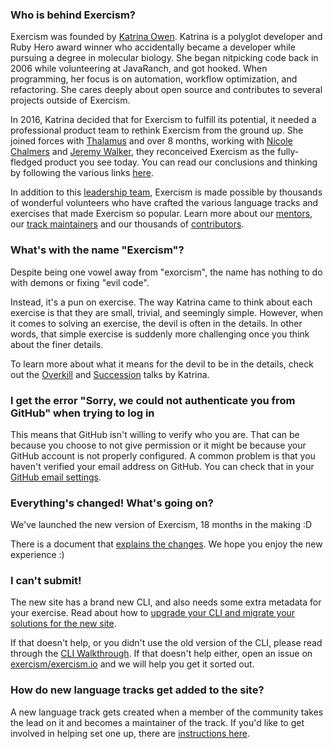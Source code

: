 ### Who is behind Exercism?

Exercism was founded by [Katrina Owen](http://www.kytrinyx.com/). Katrina is a polyglot developer and Ruby Hero award winner who accidentally became a developer while pursuing a degree in molecular biology. She began nitpicking code back in 2006 while volunteering at JavaRanch, and got hooked. When programming, her focus is on automation, workflow optimization, and refactoring. She cares deeply about open source and contributes to several projects outside of Exercism.

In 2016, Katrina decided that for Exercism to fulfill its potential, it needed a professional product team to rethink Exercism from the ground up. She joined forces with [Thalamus](http://thalamus.ai) and over 8 months, working with [Nicole Chalmers](https://twitter.com/n_chalmers) and [Jeremy Walker](https://twitter.com/iHiD), they reconceived Exercism as the fully-fledged product you see today. You can read our conclusions and thinking by following the various links [here](https://github.com/exercism/docs/blob/master/about/conception/README.md).

In addition to this [leadership team](/team), Exercism is made possible by thousands of wonderful volunteers who have crafted the various language tracks and exercises that made Exercism so popular. Learn more about our [mentors](/team/mentors), our [track maintainers](/team/maintainers) and our thousands of [contributors](/team/contributors). 

### What's with the name "Exercism"?

Despite being one vowel away from "exorcism", the name has nothing to do with demons or fixing "evil code".

Instead, it's a pun on exercise. The way Katrina came to think about each exercise is that they are small, trivial, and seemingly simple. However, when it comes to solving an exercise, the devil is often in the details. In other words, that simple exercise is suddenly more challenging once you think about the finer details.

To learn more about what it means for the devil to be in the details, check out the
[Overkill](http://www.kytrinyx.com/talks/overkill) and 
[Succession](http://www.kytrinyx.com/talks/succession) talks by Katrina.

### I get the error "Sorry, we could not authenticate you from GitHub" when trying to log in

This means that GitHub isn't willing to verify who you are. That can be because you choose to not give permission or it might be because your GitHub account is not properly configured. A common problem is that you haven't verified your email address on GitHub. You can check that in your [GitHub email settings](https://github.com/settings/emails).

### Everything's changed! What's going on?

We've launched the new version of Exercism, 18 months in the making :D

There is a document that [explains the changes](/about-v1-to-v2). We hope you enjoy the new experience :)

### I can't submit!

The new site has a brand new CLI, and also needs some extra metadata for your exercise. Read about how to [upgrade your CLI and migrate your solutions for the new site](/cli-v1-to-v2).

If that doesn't help, or you didn't use the old version of the CLI, please read through the [CLI Walkthrough](https://exercism.io/cli-walkthrough). If that doesn't help either, open an issue on [exercism/exercism.io](https://github.com/exercism/exercism.io) and we will help you get it sorted out.

### How do new language tracks get added to the site?

A new language track gets created when a member of the community takes the lead on it and becomes a maintainer of the track. If you'd like to get involved in helping set one up, there are [instructions here](https://github.com/exercism/request-new-language-track/blob/master/README.md).
